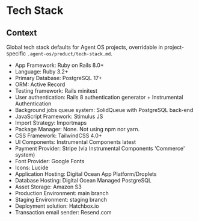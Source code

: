 # Tech Stack

## Context

Global tech stack defaults for Agent OS projects, overridable in project-specific `.agent-os/product/tech-stack.md`.

- App Framework: Ruby on Rails 8.0+
- Language: Ruby 3.2+
- Primary Database: PostgreSQL 17+
- ORM: Active Record
- Testing framework: Rails minitest
- User authentication: Rails 8 authentication generator + Instrumental Authentication
- Background jobs queue system: SolidQueue with PostgreSQL back-end
- JavaScript Framework: Stimulus JS
- Import Strategy: Importmaps
- Package Manager: None. Not using npm nor yarn.
- CSS Framework: TailwindCSS 4.0+
- UI Components: Instrumental Components latest
- Payment Provider: Stripe (via Instrumental Components 'Commerce' system)
- Font Provider: Google Fonts
- Icons: Lucide
- Application Hosting: Digital Ocean App Platform/Droplets
- Database Hosting: Digital Ocean Managed PostgreSQL
- Asset Storage: Amazon S3
- Production Environment: main branch
- Staging Environment: staging branch
- Deployment solution: Hatchbox.io
- Transaction email sender: Resend.com
